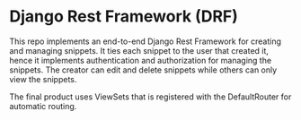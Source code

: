 # Django Rest Framework (DRF)

This repo implements an end-to-end Django Rest Framework for creating and managing snippets. It ties each snippet to the user that created it, hence it implements authentication and authorization for managing the snippets. The creator can edit and delete snippets while others can only view the snippets.

The final product uses ViewSets that is registered with the DefaultRouter for automatic routing.